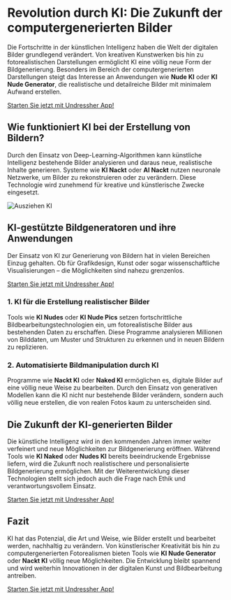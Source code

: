 <h1>Revolution durch KI: Die Zukunft der computergenerierten Bilder</h1>

<p>Die Fortschritte in der künstlichen Intelligenz haben die Welt der digitalen Bilder grundlegend verändert. Von kreativen Kunstwerken bis hin zu fotorealistischen Darstellungen ermöglicht KI eine völlig neue Form der Bildgenerierung. Besonders im Bereich der computergenerierten Darstellungen steigt das Interesse an Anwendungen wie <strong>Nude KI</strong> oder <strong>KI Nude Generator</strong>, die realistische und detailreiche Bilder mit minimalem Aufwand erstellen.</p>

<a href="http://undress.app/ref/gb-de">Starten Sie jetzt mit Undressher App!</a>

<h2>Wie funktioniert KI bei der Erstellung von Bildern?</h2>

<p>Durch den Einsatz von Deep-Learning-Algorithmen kann künstliche Intelligenz bestehende Bilder analysieren und daraus neue, realistische Inhalte generieren. Systeme wie <strong>KI Nackt</strong> oder <strong>AI Nackt</strong> nutzen neuronale Netzwerke, um Bilder zu rekonstruieren oder zu verändern. Diese Technologie wird zunehmend für kreative und künstlerische Zwecke eingesetzt.</p>

<img src="https://cloth-off.ai/wp-content/uploads/2025/02/photo_2025-02-04_17-37-06.jpg" alt="Ausziehen KI">

<h2>KI-gestützte Bildgeneratoren und ihre Anwendungen</h2>

<p>Der Einsatz von KI zur Generierung von Bildern hat in vielen Bereichen Einzug gehalten. Ob für Grafikdesign, Kunst oder sogar wissenschaftliche Visualisierungen – die Möglichkeiten sind nahezu grenzenlos.</p>

<a href="http://undress.app/ref/gb-de">Starten Sie jetzt mit Undressher App!</a>

<h3>1. KI für die Erstellung realistischer Bilder</h3>
<p>Tools wie <strong>KI Nudes</strong> oder <strong>KI Nude Pics</strong> setzen fortschrittliche Bildbearbeitungstechnologien ein, um fotorealistische Bilder aus bestehenden Daten zu erschaffen. Diese Programme analysieren Millionen von Bilddaten, um Muster und Strukturen zu erkennen und in neuen Bildern zu replizieren.</p>

<h3>2. Automatisierte Bildmanipulation durch KI</h3>
<p>Programme wie <strong>Nackt KI</strong> oder <strong>Naked KI</strong> ermöglichen es, digitale Bilder auf eine völlig neue Weise zu bearbeiten. Durch den Einsatz von generativen Modellen kann die KI nicht nur bestehende Bilder verändern, sondern auch völlig neue erstellen, die von realen Fotos kaum zu unterscheiden sind.</p>

<h2>Die Zukunft der KI-generierten Bilder</h2>

<p>Die künstliche Intelligenz wird in den kommenden Jahren immer weiter verfeinert und neue Möglichkeiten zur Bildgenerierung eröffnen. Während Tools wie <strong>KI Naked</strong> oder <strong>Nudes KI</strong> bereits beeindruckende Ergebnisse liefern, wird die Zukunft noch realistischere und personalisierte Bildgenerierung ermöglichen. Mit der Weiterentwicklung dieser Technologien stellt sich jedoch auch die Frage nach Ethik und verantwortungsvollem Einsatz.</p>

<a href="http://undress.app/ref/gb-de">Starten Sie jetzt mit Undressher App!</a>

<h2>Fazit</h2>

<p>KI hat das Potenzial, die Art und Weise, wie Bilder erstellt und bearbeitet werden, nachhaltig zu verändern. Von künstlerischer Kreativität bis hin zu computergenerierten Fotorealismen bieten Tools wie <strong>KI Nude Generator</strong> oder <strong>Nackt KI</strong> völlig neue Möglichkeiten. Die Entwicklung bleibt spannend und wird weiterhin Innovationen in der digitalen Kunst und Bildbearbeitung antreiben.</p>

<a href="http://undress.app/ref/gb-de">Starten Sie jetzt mit Undressher App!</a>
